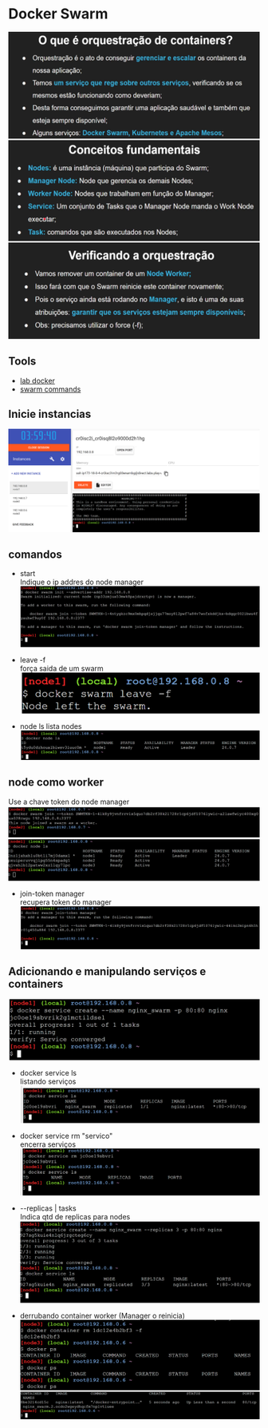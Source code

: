 # Docker Swarm

![alt text](asset/image.png)
![alt text](asset/image-1.png)
![alt text](asset/image-12.png)

## Tools

- [lab docker](https://labs.play-with-docker.com/)
- [swarm commands](https://medium.com/docker-um-canivete-su%C3%ADco/docker-principais-comandos-%C3%BAteis-a37639a432d5)

## Inicie instancias

![alt text](asset/image-2.png)

## comandos

- start  
Indique o ip addres do node manager
![alt text](asset/image-3.png)

- leave -f  
força saida de um swarm
![alt text](asset/image-4.png)

- node ls
lista nodes
![alt text](asset/image-5.png)

## node como worker

Use a chave token do node manager
![alt text](asset/image-6.png)
![alt text](asset/image-7.png)

- join-token manager  
recupera token do manager
![alt text](asset/image-15.png)

## Adicionando e manipulando serviços e containers

![alt text](asset/image-8.png)

- docker service ls  
listando serviços  
![alt text](asset/image-9.png)

- docker service rm "servico"  
encerra serviços
![alt text](asset/image-10.png)

- --replicas | tasks  
Indica qtd de replicas para nodes
![alt text](asset/image-11.png)

- derrubando container worker (Manager o reinicia)  
![alt text](asset/image-13.png)
![alt text](asset/image-14.png)
